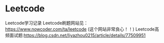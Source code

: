 # Leetcode
Leetcode学习记录
Leetcode刷题网站见：https://www.nowcoder.com/ta/leetcode (这个网站非常良心！！)
Leetcode高频面试题:https://blog.csdn.net/liyazhou0215/article/details/77509951
